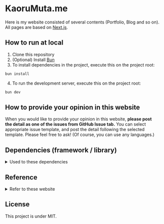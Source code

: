 # KaoruMuta.me

Here is my website consisted of several contents (Portfolio, Blog and so on).
All pages are based on [Next.js](https://nextjs.org/).

## How to run at local

1. Clone this repository
2. (Optional) Install [Bun](https://bun.sh/)
3. To install dependencies in the project, execute this on the project root:

```bash
bun install
```

4. To run the development server, execute this on the project root:

```bash
bun dev
```

## How to provide your opinion in this website

When you would like to provide your opinion in this website, **please post the detail as one of the issues from GitHub Issue tab.**
You can select appropriate issue template, and post the detail following the selected template.
Please feel free to ask! (Of course, you can use any languages.)

## Dependencies (framework / library)

<details>
<summary>Used to these dependencies</summary>

- next
- react
- react-dom
- react-icons
- react-share
- tailwindcss
- gray-matter
- marked
- gtag.js
- autoprefixer
- eslint
- eslint-config-next
- eslint-config-prettier
- postcss
- prettier
- typescript
- prism.js
- babel-plugin-prismjs
- next-sitemap

</details>

## Reference

<details>
<summary>Refer to these website</summary>

- https://nextjs.org/docs
- https://tailwindcss.com/docs
- https://fwywd.com/tech/next-eslint-prettier
- https://fwywd.com/tech/next-tailwind
- https://fwywd.com/tech/next-ga-pv
- https://sunday-morning.app/posts/2020-11-22-react-share-sns
- https://jhcoder.com/2020-08-16
- https://zenn.dev/catnose99/articles/7201a6c56d3c88
- https://sunday-morning.app/posts/2020-12-15-next-js-prism-js-syntax-highlight
- https://b.0218.jp/202104021830.html
- https://imatomix.com/imatomix/notes/1637308371772
- https://fwywd.com/tech/next-sitemap

</details>

## License

This project is under MIT.
